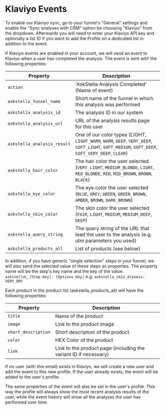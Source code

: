 # Klaviyo Events

To enable our Klaviyo sync, go to your funnel's "General" settings and enable the "Sync analyses with CRM" option be choosing "Klaviyo" from the dropdown. Afterwards you will need to enter your Klaviyo API key and optionally a list ID if you want to add the Profile on a dedicated list in addition to the event.

If Klaviyo events are enabled in your account, we will send an event to Klaviyo when a user has completed the analysis. The event is sent with the following properties:

| Property                    | Description                                                                                                                                    |
| --------------------------- | ---------------------------------------------------------------------------------------------------------------------------------------------- |
| `action`                    | 'AskStella Analysis Completed' (Name of event)                                                                                                 |
| `askstella_funnel_name`     | Short name of the funnel in which this analysis was performed                                                                                  |
| `askstella_analysis_id`     | The analysis ID in our system                                                                                                                  |
| `askstella_analysis_url`    | URL of the analysis results page for this user                                                                                                 |
| `askstella_analysis_result` | One of our color types (LIGHT, `LIGHT_WARM`, `WARM`, `DEEP`, `VERY_DEEP`, `SOFT_LIGHT`, `SOFT_MEDIUM`, `SOFT_DEEP`, `SOFT_VERY_DEEP`, `CLEAR`) |
| `askstella_hair_color`      | The hair color the user selected (`VERY_LIGHT`, `MEDIUM_BLONDE`, `LIGHT`, `RED_BLONDE`, `RED`, `MID_BROWN`, `BROWN`, `BLACK`)                  |
| `askstella_eye_color`       | The eye color the user selected (`BLUE`, `GREY`, `GREEN`, `GREEN_BROWN`, `AMBER`, `BROWN`, `DARK_BROWN`)                                       |
| `askstella_skin_color`      | The skin color the user selected (`FAIR`, `LIGHT`, `MEDIUM`, `MEDIUM_DEEP`, `DEEP`)                                                            |
| `askstella_query_string`    | The query string of the URL that lead the user to the analysis (e.g. utm parameters you used)                                                  |
| `askstella_products_all`    | List of products (see below)                                                                                                                   |

In addition, if you have generic "single selection" steps in your funnel, we will also send the selected value of these steps as properties. The property name will be the step's key name and the key of the value:
`askstella\_[Step Key]: [Options Key]`
e.g. `askstella_skin_dryness: VERY_DRY`

Each product in the product list (askstella_products_all) will have the following properties:

| Property            | Description                                                      |
| ------------------- | ---------------------------------------------------------------- |
| `title`             | Name of the product                                              |
| `image`             | Link to the product image                                        |
| `short_description` | Short description of the product                                 |
| `color`             | HEX Color of the product                                         |
| `link`              | Link to the product page (including the variant ID if necessary) |

If no user (with this email) exists in Klaviyo, we will create a new user and add the event to this new profile. If the user already exists, the event will be added to the user's profile.

The same properties of the event will also be set in the user's profile. This way the profile will always show the most recent analysis results of the user, while the event history will show all the analyses the user has performed over time.
